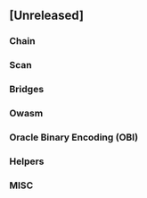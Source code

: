 <!--
(feat): New feature
(impv): Improvement / Enhancement
(docs): Documentation
(bugs): Bug fixes
(chore): Chore/cleanup work
-->

## [Unreleased]

### Chain

### Scan

### Bridges

### Owasm

### Oracle Binary Encoding (OBI)

### Helpers

### MISC
